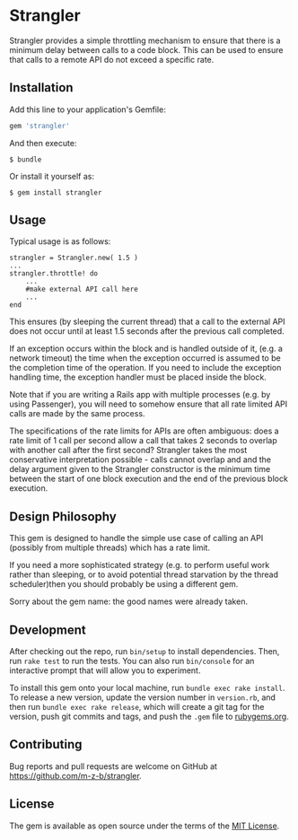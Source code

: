 # Strangler

Strangler provides a simple throttling mechanism to ensure that there is a minimum delay between calls to a code block. This can be used to ensure that calls to a remote API do not exceed a specific rate.


## Installation

Add this line to your application's Gemfile:

```ruby
gem 'strangler'
```

And then execute:

    $ bundle

Or install it yourself as:

    $ gem install strangler

## Usage

Typical usage is as follows:

    strangler = Strangler.new( 1.5 )
    ...
    strangler.throttle! do
        ...
        #make external API call here
        ...
    end

This ensures (by sleeping the current thread) that a call to the external API does not occur until at least 1.5 seconds after the previous call completed.

If an exception occurs within the block and is handled outside of it, (e.g. a network timeout) the time when the exception occurred is assumed to be the completion time of the operation. If you need to include the exception handling time, the exception handler must be placed inside the block. 

Note that if you are writing a Rails app with multiple processes (e.g. by using Passenger), you will need to somehow ensure that all rate limited API calls are made by the same process. 

The specifications of the rate limits for APIs are often ambiguous: does a rate limit of 1 call per second allow a call that takes 2 seconds to overlap with another call after the first second? Strangler takes the most conservative interpretation possible - calls cannot overlap and and the delay argument given to the Strangler constructor is the minimum time between the start of one block execution and the end of the previous block execution.

## Design Philosophy

This gem is designed to handle the simple use case of calling an API (possibly from multiple threads) which has a rate limit. 

If you need a more sophisticated strategy (e.g. to perform useful work rather than sleeping, or to avoid potential thread starvation by the thread scheduler)then you should probably be using a different gem.

Sorry about the gem name: the good names were already taken.

## Development

After checking out the repo, run `bin/setup` to install dependencies. Then, run `rake test` to run the tests. You can also run `bin/console` for an interactive prompt that will allow you to experiment.

To install this gem onto your local machine, run `bundle exec rake install`. To release a new version, update the version number in `version.rb`, and then run `bundle exec rake release`, which will create a git tag for the version, push git commits and tags, and push the `.gem` file to [rubygems.org](https://rubygems.org).

## Contributing

Bug reports and pull requests are welcome on GitHub at https://github.com/m-z-b/strangler.

## License

The gem is available as open source under the terms of the [MIT License](https://opensource.org/licenses/MIT).
